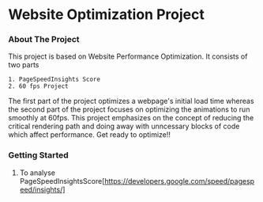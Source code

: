 # Website Optimization Project

### About The Project

This project is based on Website Performance Optimization. It consists of two parts 
```
1. PageSpeedInsights Score
2. 60 fps Project

```
The first part of the project optimizes a webpage's initial load time whereas the second part of the project focuses on optimizing the animations
to run smoothly at 60fps. This project emphasizes on the concept of reducing the critical rendering path and doing away with unncessary blocks of 
code which affect performance. Get ready to optimize!!

### Getting Started

1. To analyse PageSpeedInsightsScore[https://developers.google.com/speed/pagespeed/insights/]
